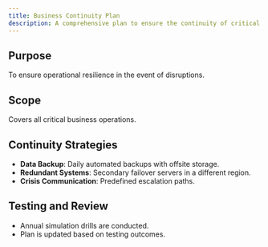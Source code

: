 ```yaml
---
title: Business Continuity Plan
description: A comprehensive plan to ensure the continuity of critical business operations.
---
```


## Purpose
To ensure operational resilience in the event of disruptions.

## Scope
Covers all critical business operations.

## Continuity Strategies
- **Data Backup**: Daily automated backups with offsite storage.
- **Redundant Systems**: Secondary failover servers in a different region.
- **Crisis Communication**: Predefined escalation paths.

## Testing and Review
- Annual simulation drills are conducted.
- Plan is updated based on testing outcomes.
